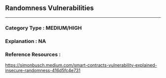 ##  Randomness Vulnerabilities


   



---

### **Category Type** : MEDIUM/HIGH


### **Explanation** : NA




### **Reference Resources** : 
 https://simonbusch.medium.com/smart-contracts-vulnerability-explained-insecure-randomness-416d5fc4e731
